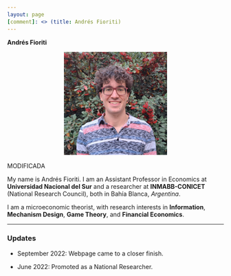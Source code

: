 ```yaml
---
layout: page
[comment]: <> (title: Andrés Fioriti)
---
```

**Andrés Fioriti**

<p align="center">
  <img width="240" height="240" src="/static/img/Foto-Fioriti-Pagina.jpg">
</p>

MODIFICADA

My name is Andrés Fioriti. I am an Assistant Professor in Economics at **Universidad Nacional del Sur** and a researcher at 
**INMABB-CONICET** (National Research Council), both in Bahía Blanca, _Argentina_. 

I am a microeconomic theorist, with research interests in **Information**, **Mechanism Design**, **Game Theory**, and **Financial Economics**.

***

### Updates

- September 2022: Webpage came to a closer finish.

- June 2022: Promoted as a National Researcher.


